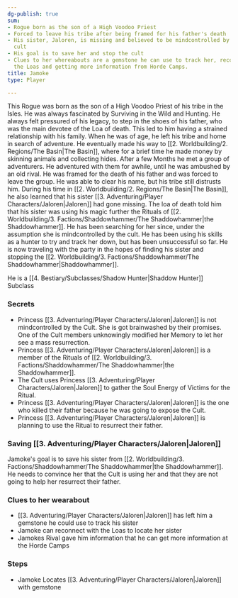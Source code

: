 ```yaml
---
dg-publish: true
sum:
- Rogue born as the son of a High Voodoo Priest
- Forced to leave his tribe after being framed for his father's death
- His sister, Jaloren, is missing and believed to be mindcontrolled by [[2. Worldbuilding/3. Factions/Shaddowhammer/The Shaddowhammer\|the Shaddowhammer]]
  cult
- His goal is to save her and stop the cult
- Clues to her whereabouts are a gemstone he can use to track her, reconnecting with
  the Loas and getting more information from Horde Camps.
title: Jamoke
type: Player

---
```







This Rogue was born as the son of a High Voodoo Priest of his tribe in the Isles. He was always fascinated by Surviving in the Wild and Hunting. He always felt pressured of his legacy, to step in the shoes of his father, who was the main devotee of the Loa of death. This led to him having a strained relationship with his family. When he was of age, he left his tribe and home in search of adventure.
He eventually made his way to [[2. Worldbuilding/2. Regions/The Basin\|The Basin]], where for a brief time he made money by skinning animals and collecting hides. After a few Months he met a group of adventurers. He adventured with them for awhile, until he was ambushed by an old rival. He was framed for the death of his father and was forced to leave the group. He was able to clear his name, but his tribe still distrusts him.
During his time in [[2. Worldbuilding/2. Regions/The Basin\|The Basin]], he also learned that his sister [[3. Adventuring/Player Characters/Jaloren\|Jaloren]] had gone missing. The loa of death told him that his sister was using his magic further the Rituals of [[2. Worldbuilding/3. Factions/Shaddowhammer/The Shaddowhammer\|the Shaddowhammer]]. He has been searching for her since, under the assumption she is mindcontrolled by the cult.
He has been using his skills as a hunter to try and track her down, but has been unsuccessful so far.
He is now traveling with the party in the hopes of finding his sister and stopping the  [[2. Worldbuilding/3. Factions/Shaddowhammer/The Shaddowhammer\|Shaddowhammer]].

He is a [[4. Bestiary/Subclasses/Shadow Hunter\|Shaddow Hunter]] Subclass

### Secrets

- Princess [[3. Adventuring/Player Characters/Jaloren\|Jaloren]] is not mindcontrolled by the Cult. She is got brainwashed by their promises. One of the Cult members unknowingly modified her Memory to let her see a mass resurrection.
- Princess [[3. Adventuring/Player Characters/Jaloren\|Jaloren]] is a member of the Rituals of [[2. Worldbuilding/3. Factions/Shaddowhammer/The Shaddowhammer\|the Shaddowhammer]].
- The Cult uses Princess [[3. Adventuring/Player Characters/Jaloren\|Jaloren]] to gather the Soul Energy of Victims for the Ritual.
- Princess [[3. Adventuring/Player Characters/Jaloren\|Jaloren]] is the one who killed their father because he was going to expose the Cult.
- Princess [[3. Adventuring/Player Characters/Jaloren\|Jaloren]] is planning to use the Ritual to resurrect their father.

### Saving [[3. Adventuring/Player Characters/Jaloren\|Jaloren]]

Jamoke's goal is to save his sister from [[2. Worldbuilding/3. Factions/Shaddowhammer/The Shaddowhammer\|the Shaddowhammer]]. He needs to convince her that the Cult is using her and that they are not going to help her resurrect their father.

### Clues to her wearabout

- [[3. Adventuring/Player Characters/Jaloren\|Jaloren]] has left him a gemstone he could use to track his sister
- Jamoke can reconnect with the Loas to locate her sister
- Jamokes Rival gave him information that he can get more information at the Horde Camps

### Steps

- Jamoke Locates [[3. Adventuring/Player Characters/Jaloren\|Jaloren]] with gemstone
